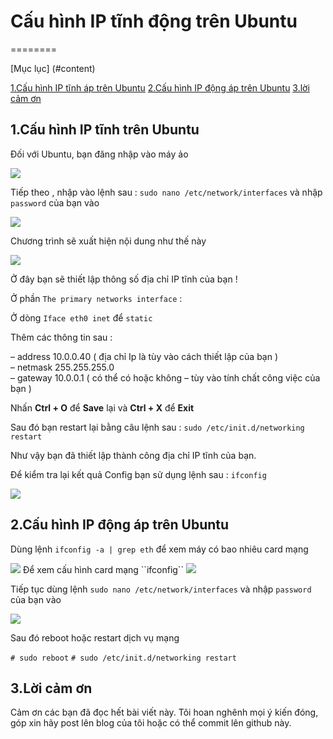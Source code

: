 # Cấu hình IP tĩnh động trên Ubuntu
========

[Mục lục] (#content)

 [1.Cấu hình IP tĩnh áp trên Ubuntu](#ubuntu1)
 [2.Cấu hình IP động áp trên Ubuntu](#ubuntu2) 
 [3.lời cảm ơn](#tks)


<a name="ubuntu1"></a>
## 1.Cấu hình IP tĩnh trên Ubuntu

 Đối với Ubuntu, bạn đăng nhập vào máy ảo

<img src=http://i.imgur.com/4W8ioxn.png>

Tiếp theo , nhập vào lệnh sau  :  ``sudo nano /etc/network/interfaces`` và nhập ``password`` của bạn vào

<img src=http://i.imgur.com/9GOEMVw.png>

Chương trình sẽ xuất hiện nội dung như thế này

<img src=http://i.imgur.com/v2Pbp5d.png>

Ở đây bạn sẽ thiết lập thông số địa chỉ IP tĩnh của bạn !

Ở phần ``The primary networks interface`` :

Ở dòng ``Iface eth0 inet`` để ``static``

Thêm các thông tin sau :

– address 10.0.0.40    ( địa chỉ Ip là tùy vào cách thiết lập của bạn )    
– netmask 255.255.255.0  
– gateway 10.0.0.1   ( có thể có hoặc không – tùy vào tính chất công việc của bạn )

Nhấn **Ctrl + O** để **Save** lại và **Ctrl + X** để **Exit** 

Sau đó bạn restart lại bằng câu lệnh sau :   ``sudo /etc/init.d/networking restart``

Như vậy bạn đã thiết lập thành công địa chỉ IP tĩnh của bạn.

Để kiểm tra lại kết quả Config bạn sử dụng lệnh sau :  ``ifconfig``

<img src=http://i.imgur.com/uTAbNcW.png>

<a name="ubuntu2"></a>
## 2.Cấu hình IP động áp trên Ubuntu

Dùng lệnh  ``ifconfig -a | grep eth`` để xem máy có bao nhiêu card mạng

<img src=http://i.imgur.com/Ohh0X7G.png>
Để xem cấu hình card mạng ``ifconfig``

<img src=http://i.imgur.com/ibbc3SI.png>

Tiếp tục dùng lệnh  ``sudo nano /etc/network/interfaces`` và nhập ``password`` của bạn vào

<img src=http://i.imgur.com/gSc4Hb6.png>

Sau đó reboot hoặc restart dịch vụ mạng

 ``# sudo reboot``
``# sudo /etc/init.d/networking restart``

<a name="tks"></a>
## 3.Lời cảm ơn
Cảm ơn các bạn đã đọc hết bài viết này. Tôi hoan nghênh mọi ý kiến đóng, góp xin hãy post lên blog của tôi hoặc có thể commit lên github này.


